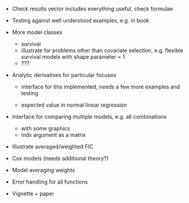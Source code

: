 * Check results vector includes everything useful, check formulae 

* Testing against well understood examples, e.g. in book

* More model classes

	- survival 
	- illustrate for problems other than covariate selection, e.g. flexible survival models with shape parameter = 1
	- ???

* Analytic derivatives for particular focuses

  - interface for this implemented, needs a few more examples and testing
  
  - expected value in normal linear regression

* Interface for comparing multiple models, e.g. all combinations

  - with some graphics 
  - inds argument as a matrix

* Illustrate averaged/weighted FIC

* Cox models (needs additional theory?)

* Model averaging weights

* Error handling for all functions

* Vignette + paper


